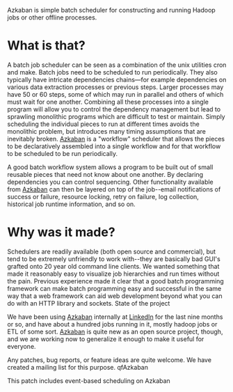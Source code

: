 Azkaban is simple batch scheduler for constructing and running Hadoop jobs or other offline processes.

# What is that?

A batch job scheduler can be seen as a combination of the unix utilities cron and make. Batch jobs need to be scheduled to run periodically. They also typically have intricate dependencies chains—for example dependencies on various data extraction processes or previous steps. Larger processes may have 50 or 60 steps, some of which may run in parallel and others of which must wait for one another. Combining all these processes into a single program will allow you to control the dependency management but lead to sprawling monolithic programs which are difficult to test or maintain. Simply scheduling the individual pieces to run at different times avoids the monolithic problem, but introduces many timing assumptions that are inevitably broken. [Azkaban](http://sna-projects.com/azkaban "Azkaban")
 is a "workflow" scheduler that allows the pieces to be declaratively assembled into a single workflow and for that workflow to be scheduled to be run periodically.

A good batch workflow system allows a program to be built out of small reusable pieces that need not know about one another. By declaring dependencies you can control sequencing. Other functionality available from [Azkaban](http://sna-projects.com/azkaban "Azkaban") can then be layered on top of the job--email notifications of success or failure, resource locking, retry on failure, log collection, historical job runtime information, and so on.

# Why was it made?

Schedulers are readily available (both open source and commercial), but tend to be extremely unfriendly to work with--they are basically bad GUI's grafted onto 20 year old command line clients. We wanted something that made it reasonably easy to visualize job hierarchies and run times without the pain. Previous experience made it clear that a good batch programming framework can make batch programming easy and successful in the same way that a web framework can aid web development beyond what you can do with an HTTP library and sockets.
State of the project

We have been using [Azkaban](http://sna-projects.com/azkaban "Azkaban") internally at [LinkedIn](http://www.linkedin.com "LinkedIn") for the last nine months or so, and have about a hundred jobs running in it, mostly hadoop jobs or ETL of some sort. [Azkaban](http://sna-projects.com/azkaban "Azkaban") is quite new as an open source project, though, and we are working now to generalize it enough to make it useful for everyone.

Any patches, bug reports, or feature ideas are quite welcome. We have created a mailing list for this purpose.
qfAzkaban

This patch includes event-based scheduling on Azkaban
